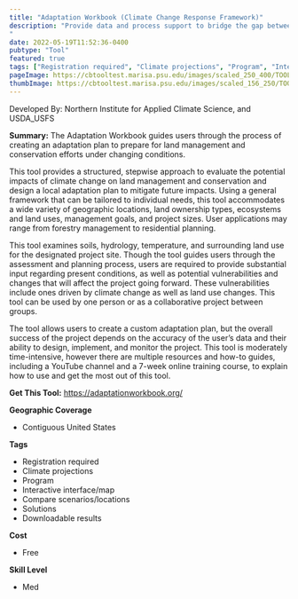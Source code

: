 ```yaml
---
title: "Adaptation Workbook (Climate Change Response Framework)"
description: "Provide data and process support to bridge the gap between climate data and land managers
"
date: 2022-05-19T11:52:36-0400
pubtype: "Tool"
featured: true
tags: ["Registration required", "Climate projections", "Program", "Interactive interface/map", "Compare scenarios/locations", "Solutions", "Downloadable results"]
pageImage: https://cbtooltest.marisa.psu.edu/images/scaled_250_400/TOOLID_61.0_ScreenCapture-1.png
thumbImage: https://cbtooltest.marisa.psu.edu/images/scaled_156_250/TOOLID_61.0_ScreenCapture-1.png
---
```

Developed By: Northern Institute for Applied Climate Science, and USDA_USFS

**Summary:** The Adaptation Workbook guides users through the process of creating an adaptation plan to prepare for land management and conservation efforts under changing conditions. 

This tool provides a structured, stepwise approach to evaluate the potential impacts of climate change on land management and conservation and design a local adaptation plan to mitigate future impacts. Using a general framework that can be tailored to individual needs, this tool accommodates a wide variety of geographic locations, land ownership types, ecosystems and land uses, management goals, and project sizes. User applications may range from forestry management to residential planning.

This tool examines soils, hydrology, temperature, and surrounding land use for the designated project site. Though the tool guides users through the assessment and planning process, users are required to provide substantial input regarding present conditions, as well as potential vulnerabilities and changes that will affect the project going forward. These vulnerabilities include ones driven by climate change as well as land use changes. This tool can be used by one person or as a collaborative project between groups. 

The tool allows users to create a custom adaptation plan, but the overall success of the project depends on the accuracy of the user’s data and their ability to design, implement, and monitor the project. This tool is moderately time-intensive, however there are multiple resources and how-to guides, including a YouTube channel and a 7-week online training course, to explain how to use and get the most out of this tool. 


__**Get This Tool:**__ https://adaptationworkbook.org/

__**Geographic Coverage**__
- Contiguous United States

__**Tags**__
-  Registration required
-  Climate projections
-  Program
-  Interactive interface/map
-  Compare scenarios/locations
-  Solutions
-  Downloadable results

__**Cost**__
- Free

__**Skill Level**__
- Med
